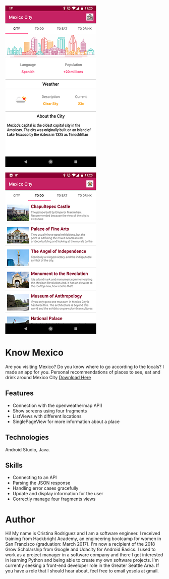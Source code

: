 ![Know Mexico](https://github.com/Yosolita1978/KnowMexico/blob/master/app/src/main/res/drawable/screenone.png?raw=true)

![Know Mexico](https://github.com/Yosolita1978/KnowMexico/blob/master/app/src/main/res/drawable/screentwo.png?raw=true)

# Know Mexico
Are you visiting Mexico? Do you know where to go according to the locals? I made an app for you. Personal recommendations of places to see, eat and drink around Mexico City
[Download Here](https://play.google.com/store/apps/details?id=co.yosola.knowmexico)


## Features
* Connection with the openweathermap API)
* Show screens using four fragments
* ListViews with different locations
* SinglePageView for more information about a place


## Technologies
Android Studio, Java.  

## Skills
* Connecting to an API
* Parsing the JSON response
* Handling error cases gracefully
* Update and display information for the user
* Correctly manage four fragments views


# Author
Hi! My name is Cristina Rodriguez and I am a software engineer. I received training from Hackbright Academy, an engineering bootcamp for women in San Francisco (graduation: March 2017). I'm now a recipient of the 2018 Grow Scholarship from Google and Udacity for Android Basics. I used to work as a project manager in a software company and there I got interested in learning Python and being able to create my own software projects. I'm currently seeking a front-end developer role in the Greater Seattle Area. If you have a role that I should hear about, feel free to email yosola at gmail.
